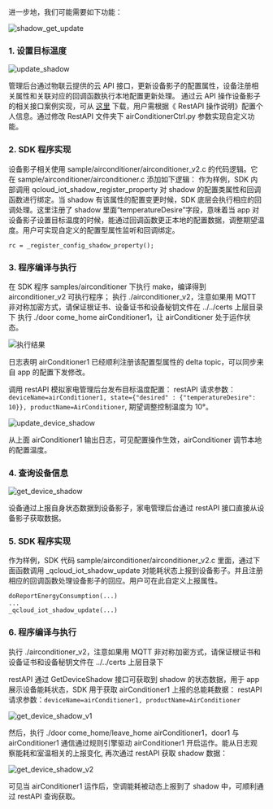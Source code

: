 进一步地，我们可能需要如下功能：

![shadow_get_update](https://mc.qcloudimg.com/static/img/6ba8645ccd5d07eb8cc1a1fcede5ce6b/2-1.png)

### 1. 设置目标温度

![update_shadow](https://mc.qcloudimg.com/static/img/62cd3183a1932dacee4f4ff81487758b/2-2.png)

管理后台通过物联云提供的云 API 接口，更新设备影子的配置属性，设备注册相关属性和关联对应的回调函数执行本地配置更新处理。
通过云 API 操作设备影子的相关接口案例实现，可从 [这里](http://qzonestyle.gtimg.cn/qzone/vas/opensns/res/doc/iothub_RestAPI_python.zip) 下载，用户需根据《 RestAPI 操作说明》配置个人信息。通过修改 RestAPI 文件夹下 airConditionerCtrl.py 参数实现自定义功能。

### 2. SDK 程序实现

设备影子相关使用 sample/airconditioner/airconditioner_v2.c 的代码逻辑。它在 sample/airconditioner/airconditioner.c 添加如下逻辑：
作为样例，SDK 内部调用 qcloud_iot_shadow_register_property 对 shadow 的配置类属性和回调函数进行绑定。当 shadow 有该属性的配置变更时候，SDK 底层会执行相应的回调处理。这里注册了 shadow 里面“temperatureDesire”字段，意味着当 app 对设备影子设置目标温度的时候，能通过回调函数更正本地的配置数据，调整期望温度。用户可实现自定义的配置型属性监听和回调绑定。
```
rc = _register_config_shadow_property();
```

### 3. 程序编译与执行

在 SDK 程序 samples/airconditioner 下执行 make，编译得到 airconditioner_v2 可执行程序；
执行 ./airconditioner_v2，注意如果用 MQTT 非对称加密方式，请保证根证书、设备证书和设备秘钥文件在 ../../certs 上层目录下
执行 ./door come_home airConditioner1，让 airConditioner 处于运作状态。

![执行结果](https://mc.qcloudimg.com/static/img/c14e96de774a1ab8cd26c9bf2645a81c/2-3.png)

日志表明 airConditioner1 已经顺利注册该配置型属性的 delta topic，可以同步来自 app 的配置下发修改。

调用 restAPI 模拟家电管理后台发布目标温度配置：
restAPI 请求参数：`deviceName=airConditioner1, state={"desired" : {"temperatureDesire": 10}}, productName=AirConditioner`, 期望调整控制温度为 10°。

![update_device_shadow](https://mc.qcloudimg.com/static/img/eec60713797e653d4eba08eacace8159/2-4.png)

从上面 airConditioner1 输出日志，可见配置操作生效，airConditioner 调节本地的配置温度。

### 4. 查询设备信息

![get_device_shadow](https://mc.qcloudimg.com/static/img/3f27d77f08396a5bf3652fa9f6886a54/2-5.png)

设备通过上报自身状态数据到设备影子，家电管理后台通过 restAPI 接口直接从设备影子获取数据。

### 5. SDK 程序实现
作为样例，SDK 代码 sample/airconditioner/airconditioner_v2.c 里面，通过下面函数调用 _qcloud_iot_shadow_update 对能耗状态上报到设备影子。并且注册相应的回调函数处理设备影子的回应。用户可在此自定义上报属性。
```
doReportEnergyConsumption(...)
...
_qcloud_iot_shadow_update(...)
```

### 6. 程序编译与执行
执行 ./airconditioner_v2，注意如果用 MQTT 非对称加密方式，请保证根证书和设备证书和设备秘钥文件在 ../../certs 上层目录下

restAPI 通过 GetDeviceShadow 接口可获取到 shadow 的状态数据，用于 app 展示设备能耗状态，SDK 用于获取 airConditioner1 上报的总能耗数据：
restAPI 请求参数：`deviceName=airConditioner1, productName=AirConditioner`

![get_device_shadow_v1](https://mc.qcloudimg.com/static/img/056271af1bc4dc824ab479d2f0f0a9f2/2-6.png)

然后，执行 ./door come_home/leave_home airConditioner1，door1 与 airConditioner1 通信通过规则引擎驱动 airConditioner1 开启运作。能从日志观察能耗和室温相关的上报变化, 再次通过 restAPI 获取 shadow 数据：

![get_device_shadow_v2](https://mc.qcloudimg.com/static/img/7d77a73318f7e73c5bce349a2ccb9aac/2-7.png)

可见当 airConditioner1 运作后，空调能耗被动态上报到了 shadow 中，可顺利通过 restAPI 查询获取。
